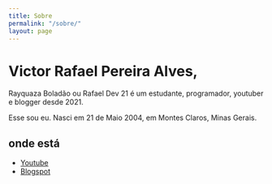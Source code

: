 ```yaml
---
title: Sobre
permalink: "/sobre/"
layout: page
---
```


<div class="blorb">
  <h1>Victor Rafael Pereira Alves,</h1>
  <p>Rayquaza Boladão ou Rafael Dev 21 é um estudante, programador, youtuber e blogger desde 2021.</p>
  <p>Esse sou eu. Nasci em 21 de Maio 2004, em Montes Claros, Minas Gerais.</p>
  <h2>onde está</h2>
  <ul>
    <li><a href="https://youtube.com/channel/UCxJf-i1jIPZMrB7sp6RWIHw" target="_blank" rel="nofollow noopener">Youtube</a></li>
    <li><a href="https://rayquazaboladao.blogspot.com" target="_blank" rel="nofollow noopener">Blogspot</a></li>
  </ul>
</div>
